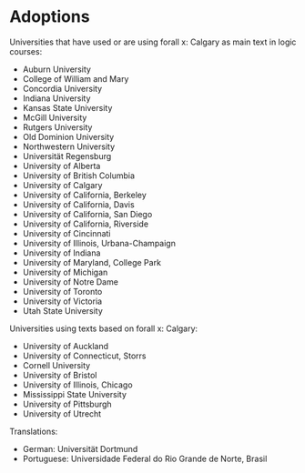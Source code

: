 # Adoptions

Universities that have used or are using forall x: Calgary as main
text in logic courses:

- Auburn University
- College of William and Mary
- Concordia University
- Indiana University
- Kansas State University
- McGill University
- Rutgers University
- Old Dominion University
- Northwestern University
- Universität Regensburg
- University of Alberta
- University of British Columbia
- University of Calgary
- University of California, Berkeley
- University of California, Davis
- University of California, San Diego
- University of California, Riverside
- University of Cincinnati
- University of Illinois, Urbana-Champaign
- University of Indiana
- University of Maryland, College Park
- University of Michigan
- University of Notre Dame
- University of Toronto
- University of Victoria
- Utah State University

Universities using texts based on forall x: Calgary:

- University of Auckland
- University of Connecticut, Storrs
- Cornell University
- University of Bristol
- University of Illinois, Chicago
- Mississippi State University
- University of Pittsburgh
- University of Utrecht

Translations:

- German: Universität Dortmund
- Portuguese: Universidade Federal do Rio Grande de Norte, Brasil
